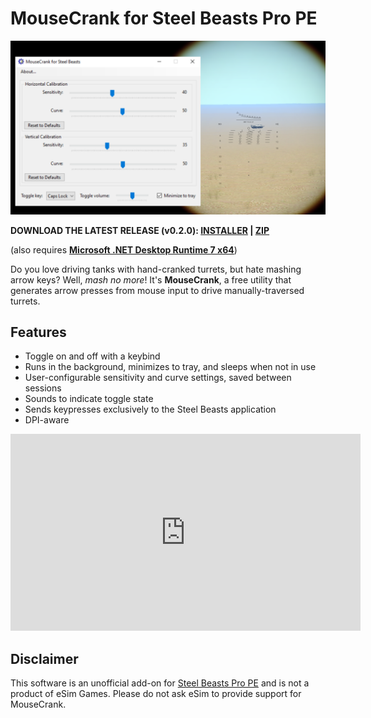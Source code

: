 # MouseCrank for Steel Beasts Pro PE
<p align="center"><img src="https://raw.githubusercontent.com/musurca/MouseCrank/master/graphics/screenshots/composite_sm.png" /></p>

**DOWNLOAD THE LATEST RELEASE (v0.2.0): [INSTALLER](https://github.com/musurca/MouseCrank/releases/download/v0.2.0_installer/Install_MouseCrank_v0.2.0.exe) | [ZIP](https://github.com/musurca/MouseCrank/releases/download/v0.2.0_zip/MouseCrank_v0.2.0.zip)**

(also requires **[Microsoft .NET Desktop Runtime 7 x64](https://dotnet.microsoft.com/en-us/download/dotnet/thank-you/runtime-desktop-7.0.10-windows-x64-installer)**)

Do you love driving tanks with hand-cranked turrets, but hate mashing arrow keys? Well, *mash no more*! It's **MouseCrank**, a free utility that generates arrow presses from mouse input to drive manually-traversed turrets.

## Features

* Toggle on and off with a keybind
* Runs in the background, minimizes to tray, and sleeps when not in use
* User-configurable sensitivity and curve settings, saved between sessions
* Sounds to indicate toggle state
* Sends keypresses exclusively to the Steel Beasts application
* DPI-aware

<iframe width="560" height="315" src="https://www.youtube.com/embed/SX2cyGC4huY?si=3Eywc7CShOCRm3d8" title="YouTube video player" frameborder="0" allow="accelerometer; autoplay; clipboard-write; encrypted-media; gyroscope; picture-in-picture; web-share" allowfullscreen></iframe>

## Disclaimer

This software is an unofficial add-on for [Steel Beasts Pro PE](https://www.esimgames.com/) and is not a product of eSim Games. Please do not ask eSim to provide support for MouseCrank.
